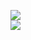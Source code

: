 [![](https://img.shields.io/badge/Made%20With-Github%20Spray-lightgrey.svg?style=for-the-badge&logo=github)](https://github.com/Annihil/github-spray#9027)  
[![](https://i.imgur.com/2DrTn0Z.gif)](https://github.com/Annihil/github-spray)